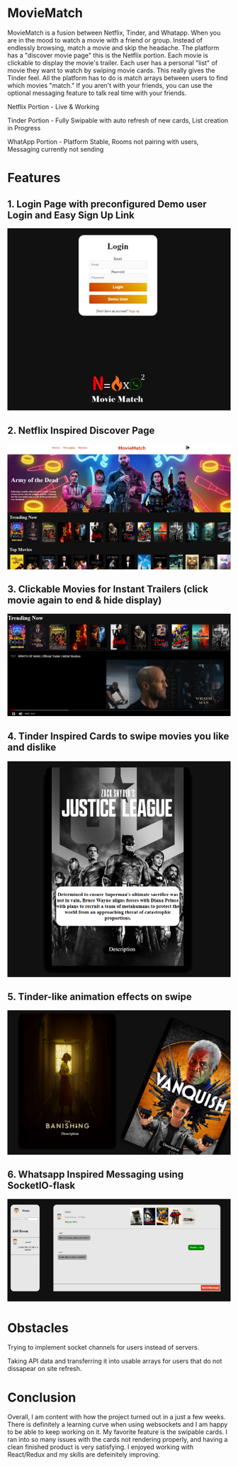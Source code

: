 # MovieMatch

MovieMatch is a fusion between Netflix, Tinder, and Whatapp. When you are in the mood to watch a movie with a friend or group. Instead of endlessly browsing, match a movie and skip the headache. The platform has a "discover movie page" this is the Netflix portion. Each movie is clickable to display the movie's trailer. Each user has a personal "list" of movie they want to watch by swiping movie cards. This really gives the Tinder feel. All the platform has to do is match arrays between users to find which movies "match." If you aren't with your friends, you can use the optional messaging feature to talk real time with your friends.

Netflix Portion - Live & Working

Tinder Portion - Fully Swipable with auto refresh of new cards, List creation in Progress

WhatApp Portion - Platform Stable, Rooms not pairing with users, Messaging currently not sending


# Features
## 1. Login Page with preconfigured Demo user Login and Easy Sign Up Link

<p align="center">
  <img src="Readme-Assets/loginpage.png">
</p>

## 2. Netflix Inspired Discover Page

<p align="center">
  <img src="Readme-Assets/netflixportion.png">
</p>

## 3. Clickable Movies for Instant Trailers (click movie again to end & hide display)

<p align="center">
  <img src="Readme-Assets/trailer.png">
</p>

## 4. Tinder Inspired Cards to swipe movies you like and dislike

<p align="center">
  <img src="Readme-Assets/Card.png">
</p>

## 5. Tinder-like animation effects on swipe

<p align="center">
  <img src="Readme-Assets/swiper.png">
</p>

## 6. Whatsapp Inspired Messaging using SocketIO-flask

<p align="center">
  <img src="Readme-Assets/messaging.png">
</p>

# Obstacles

Trying to implement socket channels for users instead of servers.

Taking API data and transferring it into usable arrays for users that do not dissapear on site refresh.

# Conclusion

Overall, I am content with how the project turned out in a just a few weeks. There is definitely a learning curve when using websockets and I am happy to be able to keep working on it. My favorite feature is the swipable cards. I ran into so many issues with the cards not rendering properly, and having a clean finished product is very satisfying. I enjoyed working with React/Redux and my skills are defeinitely improving. 

